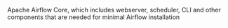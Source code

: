 Apache Airflow Core, which includes webserver, scheduler, CLI and other components that are needed for minimal Airflow installation